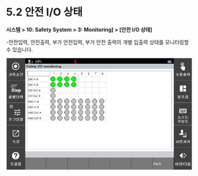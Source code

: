 ﻿# 5.2 안전 I/O 상태

**시스템 > 10: Safety System > 3: Monitoring] > [안전 I/O 상태]** 

-안전입력, 안전출력, 부가 안전입력, 부가 안전 출력의 개별 입출력 상태를 모니터링할 수 있습니다.


![안전 I/O](../_assets/safety_io/safety_io_status.PNG)


